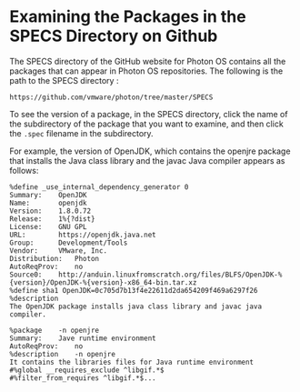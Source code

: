 # Examining the Packages in the SPECS Directory on Github

The SPECS directory of the GitHub website for Photon OS contains all the packages that can appear in Photon OS repositories. The following is the path to the SPECS directory :  

`https://github.com/vmware/photon/tree/master/SPECS`

To see the version of a package, in the SPECS directory, click the name of the subdirectory of the package that you want to examine, and then click the `.spec` filename in the subdirectory. 

For example, the version of OpenJDK, which contains the openjre package that installs the Java class library and the javac Java compiler appears as follows:

```
%define _use_internal_dependency_generator 0
Summary:	OpenJDK 
Name:		openjdk
Version:	1.8.0.72
Release:	1%{?dist}
License:	GNU GPL
URL:		https://openjdk.java.net
Group:		Development/Tools
Vendor:		VMware, Inc.
Distribution:   Photon
AutoReqProv: 	no
Source0:	http://anduin.linuxfromscratch.org/files/BLFS/OpenJDK-%{version}/OpenJDK-%{version}-x86_64-bin.tar.xz
%define sha1 OpenJDK=0c705d7b13f4e22611d2da654209f469a6297f26
%description
The OpenJDK package installs java class library and javac java compiler. 

%package	-n openjre
Summary:	Jave runtime environment
AutoReqProv: 	no
%description	-n openjre
It contains the libraries files for Java runtime environment
#%global __requires_exclude ^libgif.*$
#%filter_from_requires ^libgif.*$...
```


